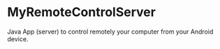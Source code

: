 # MyRemoteControlServer

Java App (server) to control remotely your computer from your Android device.
